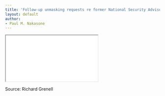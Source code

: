 ```yaml
---
title: 'Follow-up unmasking requests re former National Security Advisor [Michael Flynn]'
layout: default
author:
- Paul M. Nakasone
---
```


<iframe class="pdf" src="/assets/2020-05-13-ODNI-to-CEG-RHJ-Unmasking.pdf"></iframe>

Source: Richard Grenell
